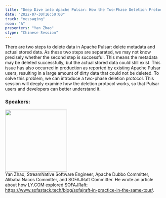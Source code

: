 ```yaml
---
title: "Deep Dive into Apache Pulsar: How the Two-Phase Deletion Protocol Works between Storage and Metadata"
date: "2022-07-30T16:50:00"
track: "messaging"
room: "A"
presenters: "Yan Zhao"
stype: "Chinese Session"
---
```

There are two steps to delete data in Apache Pulsar: delete metadata and actual stored data.
As these two steps are separated, we may not know precisely whether the second step is successful. This means the metadata may be deleted successfully, but the actual stored data could still exist. This issue has also occurred in production as reported by existing Apache Pulsar users, resulting in a large amount of dirty data that could not be deleted.
To solve this problem, we can introduce a two-phase deletion protocol. This session will deeply examine how the deletion protocol works, so that Pulsar users and developers can better understand it.
 ### Speakers: 
 <img src="images/speaker/1189.png" width="200" /><br>Yan Zhao, StreamNative Software Engineer, Apache Dubbo Committer, Alibaba Nacos Committer, and SOFAJRaft Committer. He wrote an article about how LY.COM explored SOFAJRaft: https://www.sofastack.tech/blog/sofajraft-in-practice-in-the-same-tour/.

 